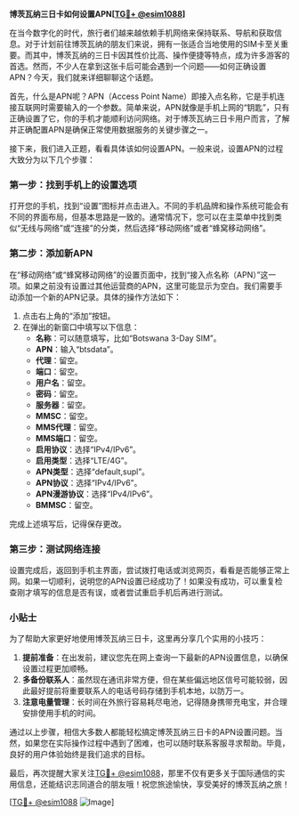 **博茨瓦纳三日卡如何设置APN[[TG💪+ @esim1088](https://t.me/s/esim1088)]**

在当今数字化的时代，旅行者们越来越依赖手机网络来保持联系、导航和获取信息。对于计划前往博茨瓦纳的朋友们来说，拥有一张适合当地使用的SIM卡至关重要。而其中，博茨瓦纳的三日卡因其性价比高、操作便捷等特点，成为许多游客的首选。然而，不少人在拿到这张卡后可能会遇到一个问题——如何正确设置APN？今天，我们就来详细聊聊这个话题。

首先，什么是APN呢？APN（Access Point Name）即接入点名称，它是手机连接互联网时需要输入的一个参数。简单来说，APN就像是手机上网的“钥匙”，只有正确设置了它，你的手机才能顺利访问网络。对于博茨瓦纳三日卡用户而言，了解并正确配置APN是确保正常使用数据服务的关键步骤之一。

接下来，我们进入正题，看看具体该如何设置APN。一般来说，设置APN的过程大致分为以下几个步骤：

### 第一步：找到手机上的设置选项
打开您的手机，找到“设置”图标并点击进入。不同的手机品牌和操作系统可能会有不同的界面布局，但基本思路是一致的。通常情况下，您可以在主菜单中找到类似“无线与网络”或“连接”的分类，然后选择“移动网络”或者“蜂窝移动网络”。

### 第二步：添加新APN
在“移动网络”或“蜂窝移动网络”的设置页面中，找到“接入点名称（APN）”这一项。如果之前没有设置过其他运营商的APN，这里可能显示为空白。我们需要手动添加一个新的APN记录。具体的操作方法如下：

1. 点击右上角的“添加”按钮。
2. 在弹出的新窗口中填写以下信息：
   - **名称**：可以随意填写，比如“Botswana 3-Day SIM”。
   - **APN**：输入“btsdata”。
   - **代理**：留空。
   - **端口**：留空。
   - **用户名**：留空。
   - **密码**：留空。
   - **服务器**：留空。
   - **MMSC**：留空。
   - **MMS代理**：留空。
   - **MMS端口**：留空。
   - **启用协议**：选择“IPv4/IPv6”。
   - **启用类型**：选择“LTE/4G”。
   - **APN类型**：选择“default,supl”。
   - **APN协议**：选择“IPv4/IPv6”。
   - **APN漫游协议**：选择“IPv4/IPv6”。
   - **BMMSC**：留空。

完成上述填写后，记得保存更改。

### 第三步：测试网络连接
设置完成后，返回到手机主界面，尝试拨打电话或浏览网页，看看是否能够正常上网。如果一切顺利，说明您的APN设置已经成功了！如果没有成功，可以重复检查刚才填写的信息是否有误，或者尝试重启手机后再进行测试。

### 小贴士
为了帮助大家更好地使用博茨瓦纳三日卡，这里再分享几个实用的小技巧：

1. **提前准备**：在出发前，建议您先在网上查询一下最新的APN设置信息，以确保设置过程更加顺畅。
2. **多备份联系人**：虽然现在通讯非常方便，但在某些偏远地区信号可能较弱，因此最好提前将重要联系人的电话号码存储到手机本地，以防万一。
3. **注意电量管理**：长时间在外旅行容易耗尽电池，记得随身携带充电宝，并合理安排使用手机的时间。

通过以上步骤，相信大多数人都能轻松搞定博茨瓦纳三日卡的APN设置问题。当然，如果您在实际操作过程中遇到了困难，也可以随时联系客服寻求帮助。毕竟，良好的用户体验始终是我们追求的目标。

最后，再次提醒大家关注[TG💪+ @esim1088](https://t.me/s/esim1088)，那里不仅有更多关于国际通信的实用信息，还能结识志同道合的朋友哦！祝您旅途愉快，享受美好的博茨瓦纳之旅！

[[TG💪+ @esim1088](https://t.me/s/esim1088) ![Image](https://i.postimg.cc/4NQfJmqS/Snipaste-2025-05-13-00-14-12.png)]